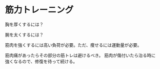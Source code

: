 # 筋力トレーニング

胸を厚くするには？

腕を太くするには？

筋肉を強くするには高い負荷が必要。ただ、痩せるには運動量が必要。

筋肉痛があったらその部分の筋トレは避けるべき。
筋肉が傷付いたら治る時に強くなるので、修復を待って続ける。

